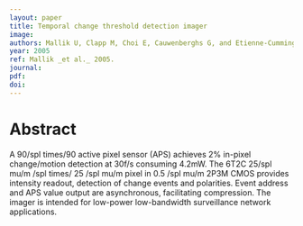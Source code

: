 ```yaml
---
layout: paper
title: Temporal change threshold detection imager
image:
authors: Mallik U, Clapp M, Choi E, Cauwenberghs G, and Etienne-Cummings R.
year: 2005
ref: Mallik _et al._ 2005.
journal: 
pdf: 
doi: 
---
```


# Abstract
A 90/spl times/90 active pixel sensor (APS) achieves 2% in-pixel change/motion detection at 30f/s consuming 4.2mW. The 6T2C 25/spl mu/m /spl times/ 25 /spl mu/m pixel in 0.5 /spl mu/m 2P3M CMOS provides intensity readout, detection of change events and polarities. Event address and APS value output are asynchronous, facilitating compression. The imager is intended for low-power low-bandwidth surveillance network applications.

